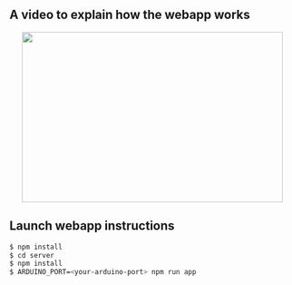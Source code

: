 ## A video to explain how the webapp works
<p align="center">
  <a href="https://www.youtube.com/watch?v=hMjaNd2pjr4">
    <img width="460" height="300" src="https://www.youtube.com/watch?v=hMjaNd2pjr4/0.jpg">
  </a>
</p>

## Launch webapp instructions

```bash
$ npm install
$ cd server
$ npm install
$ ARDUINO_PORT=<your-arduino-port> npm run app
```
